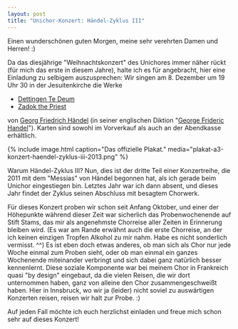 ```yaml
---
layout: post
title: "Unichor-Konzert: Händel-Zyklus III"
---
```


Einen wunderschönen guten Morgen, meine sehr verehrten Damen und Herren! :)

Da das diesjährige "Weihnachtskonzert" des Unichores immer näher rückt (für mich das erste in diesem Jahre), halte ich es für angebracht, hier eine Einladung zu selbigem auszusprechen: Wir singen am 8. Dezember um 19 Uhr 30 in der Jesuitenkirche die Werke

- [Dettingen Te Deum]
- [Zadok the Priest]

von [Georg Friedrich Händel]  (in seiner englischen Diktion "[George Frideric Handel]"). Karten sind sowohl im Vorverkauf als auch an der Abendkasse erhältlich.

{% include image.html caption="Das offizielle Plakat." media="plakat-a3-konzert-haendel-zyklus-iii-2013.png" %}

Warum Händel-Zyklus III? Nun, dies ist der dritte Teil einer Konzertreihe, die 2011 mit dem "Messias" von Händel begonnen hat, als ich gerade beim Unichor eingestiegen bin. Letztes Jahr war ich dann absent, und dieses Jahr findet der Zyklus seinen Abschluss mit besagtem Chorwerk.

Für dieses Konzert proben wir schon seit Anfang Oktober, und einer der Höhepunkte während dieser Zeit war sicherlich das Probenwochenende auf Stift Stams, das mir als angenehmste Chorreise aller Zeiten in Erinnerung bleiben wird. (Es war am Rande erwähnt auch die erste Chorreise, an der ich keinen einzigen Tropfen Alkohol zu mir nahm. Habe es nicht sonderlich vermisst. ^^) Es ist eben doch etwas anderes, ob man sich als Chor nur jede Woche einmal zum Proben sieht, oder ob man einmal ein ganzes Wochenende miteinander verbringt und sich dabei ganz natürlich besser kennenlernt. Diese soziale Komponente war bei meinem Chor in Frankreich quasi "by design" eingebaut, da die vielen Reisen, die wir dort unternommen haben, ganz von alleine den Chor zusammengeschweißt haben. Hier in Innsbruck, wo wir ja (leider) nicht soviel zu auswärtigen Konzerten reisen, reisen wir halt zur Probe. :)

Auf jeden Fall möchte ich euch herzlichst einladen und freue mich schon sehr auf dieses Konzert!


[Dettingen Te Deum]: http://en.wikipedia.org/wiki/Dettingen_Te_Deum
[Zadok the Priest]: http://en.wikipedia.org/wiki/Zadok_the_Priest
[Georg Friedrich Händel]: http://de.wikipedia.org/wiki/Georg_Friedrich_H%C3%A4ndel
[George Frideric Handel]: http://en.wikipedia.org/wiki/George_Frideric_Handel
